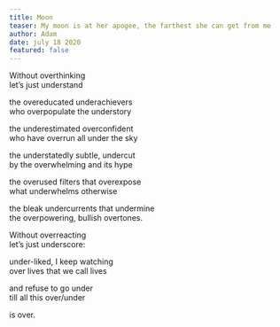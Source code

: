 ```yaml
---
title: Moon
teaser: My moon is at her apogee, the farthest she can get from me
author: Adam
date: july 18 2020
featured: false
---
```


Without overthinking  
let’s just understand

the overeducated underachievers  
who overpopulate the understory

the underestimated overconfident  
who have overrun all under the sky

the understatedly subtle, undercut  
by the overwhelming and its hype

the overused filters that overexpose  
what underwhelms otherwise

the bleak undercurrents that undermine  
the overpowering, bullish overtones.

Without overreacting  
let’s just underscore:

under-liked, I keep watching  
over lives that we call lives

and refuse to go under  
till all this over/under

is over.
